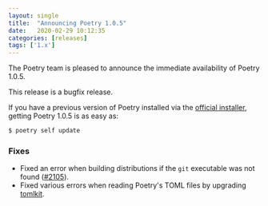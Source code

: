 ```yaml
---
layout: single
title:  "Announcing Poetry 1.0.5"
date:   2020-02-29 10:12:35
categories: [releases]
tags: ['1.x']
---
```


The Poetry team is pleased to announce the immediate availability of Poetry 1.0.5.

<!--more-->

This release is a bugfix release.

If you have a previous version of Poetry installed via the [official installer](/docs/#installation),
getting Poetry 1.0.5 is as easy as:

```bash
$ poetry self update
```

### Fixes

- Fixed an error when building distributions if the `git` executable was not found ([#2105](https://github.com/python-poetry/poetry/pull/2105)).
- Fixed various errors when reading Poetry's TOML files by upgrading [tomlkit](https://github.com/sdispater/tomlkit).
